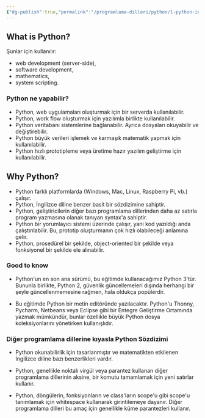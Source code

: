 ```yaml
---
{"dg-publish":true,"permalink":"/programlama-dilleri/python/1-python-intro/","created":"2025-06-07T23:42:40.965+03:00","updated":"2025-06-08T00:39:19.644+03:00"}
---
```



## What is Python?

Şunlar için kullanılır:

- web development (server-side),
- software development,
- mathematics,
- system scripting.

### Python ne yapabilir?

* Python, web uygulamaları oluşturmak için bir serverda kullanılabilir.
* Python, work flow oluşturmak için yazılımla birlikte kullanılabilir.
* Python veritabanı sistemlerine bağlanabilir. Ayrıca dosyaları okuyabilir ve değiştirebilir.
* Python büyük verileri işlemek ve karmaşık matematik yapmak için kullanılabilir.
* Python hızlı prototipleme veya üretime hazır yazılım geliştirme için kullanılabilir.

## Why Python?

* Python farklı platformlarda (Windows, Mac, Linux, Raspberry Pi, vb.) çalışır.
* Python, İngilizce diline benzer basit bir sözdizimine sahiptir.
* Python, geliştiricilerin diğer bazı programlama dillerinden daha az satırla program yazmasına olanak tanıyan syntax'a sahiptir.
* Python bir yorumlayıcı sistemi üzerinde çalışır, yani kod yazıldığı anda çalıştırılabilir. Bu, prototip oluşturmanın çok hızlı olabileceği anlamına gelir.
* Python, prosedürel bir şekilde, object-oriented bir şekilde veya fonksiyonel bir şekilde ele alınabilir.


### Good to know

* Python'un en son ana sürümü, bu eğitimde kullanacağımız Python 3'tür. Bununla birlikte, Python 2, güvenlik güncellemeleri dışında herhangi bir şeyle güncellenmemesine rağmen, hala oldukça popülerdir.

* Bu eğitimde Python bir metin editöründe yazılacaktır. Python'u Thonny, Pycharm, Netbeans veya Eclipse gibi bir Entegre Geliştirme Ortamında yazmak mümkündür, bunlar özellikle büyük Python dosya koleksiyonlarını yönetirken kullanışlıdır.

### Diğer programlama dillerine kıyasla Python Sözdizimi

* Python okunabilirlik için tasarlanmıştır ve matematikten etkilenen İngilizce diline bazı benzerlikleri vardır.

* Python, genellikle noktalı virgül veya parantez kullanan diğer programlama dillerinin aksine, bir komutu tamamlamak için yeni satırlar kullanır.

* Python, döngülerin, fonksiyonların ve class'ların scope'u gibi scope'u tanımlamak için whitespace kullanarak girintilemeye dayanır. Diğer programlama dilleri bu amaç için genellikle küme parantezleri kullanır.